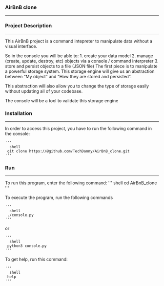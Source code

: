### AirBnB clone
----------------------------------------------------------------------------------------------------
### Project Description
----------------------------------------------------------------------------------------------------
This AirBnB project is a command intepreter to manipulate data without a visual interface.

So in the console you will be able to:
	1. create your data model
	2. manage (create, update, destroy, etc) objects via a console / command interpreter
	3. store and persist objects to a file (JSON file)
The first piece is to manipulate a powerful storage system. This storage engine will give us an abstraction between “My object” and “How they are stored and persisted”.

This abstraction will also allow you to change the type of storage easily without updating all of your codebase.

The console will be a tool to validate this storage engine

### Installation
---------------------------------------------------------------------------------------------------
In order to access this project, you have to run the following command in the console:

	'''
	  shell
	 git clone https://@github.com/TechDanny/AirBnB_clone.git
	'''

### Run
----------------------------------------------------------------------------------------------------
To run this program, enter the following command:
	'''
	  shell
	 cd AirBnB_clone
	'''

To execute the program, run the following commands

	'''
	  shell
	 ./console.py
	'''
or

	'''
	  shell
	 python3 console.py
	'''

To get help, run this command:

	'''
	  shell
	 help
	'''
